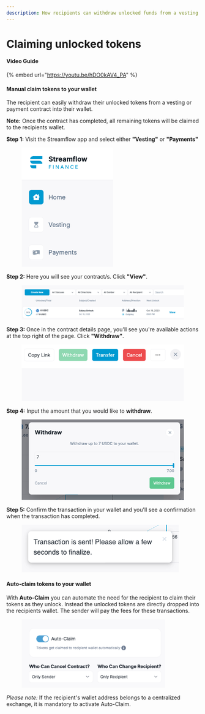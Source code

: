```yaml
---
description: How recipients can withdraw unlocked funds from a vesting or payment contract
---
```


# Claiming unlocked tokens

#### Video Guide&#x20;

{% embed url="https://youtu.be/hDO0kAV4_PA" %}

#### Manual claim tokens to your wallet

The recipient can easily withdraw their unlocked tokens from a vesting or payment contract into their wallet.

**Note:** Once the contract has completed, all remaining tokens will be claimed to the recipients wallet. &#x20;

**Step 1:** Visit the Streamflow app and select either **"Vesting"** or **"Payments"** &#x20;

<figure><img src="../.gitbook/assets/image (25).png" alt=""><figcaption></figcaption></figure>

**Step 2:** Here you will see your contract/s. Click **"View"**.

<figure><img src="../.gitbook/assets/image (27).png" alt=""><figcaption></figcaption></figure>

**Step 3:** Once in the contract details page, you'll see you're available actions at the top right of the page. Click **"Withdraw"**.

<figure><img src="../.gitbook/assets/image (26).png" alt=""><figcaption></figcaption></figure>

**Step 4:** Input the amount that you would like to **withdraw**.

<figure><img src="../.gitbook/assets/image (29).png" alt=""><figcaption></figcaption></figure>

**Step 5:** Confirm the transaction in your wallet and you'll see a confirmation when the transaction has completed.&#x20;

<figure><img src="../.gitbook/assets/image (30).png" alt=""><figcaption></figcaption></figure>

#### Auto-claim tokens to your wallet

With **Auto-Claim** you can automate the need for the recipient to claim their tokens as they unlock. Instead the unlocked tokens are directly dropped into the recipients wallet. The sender will pay the fees for these transactions.&#x20;

&#x20; &#x20;

<figure><img src="../.gitbook/assets/image (2) (1).png" alt="" width="375"><figcaption></figcaption></figure>

_Please note:_ If the recipient's wallet address belongs to a centralized exchange, it is mandatory to activate Auto-Claim.&#x20;
